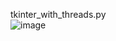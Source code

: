 
tkinter_with_threads.py  
![image](https://user-images.githubusercontent.com/40640833/197176038-7d18787b-65c0-4ed4-94a3-40dbfd0df1d2.png)
